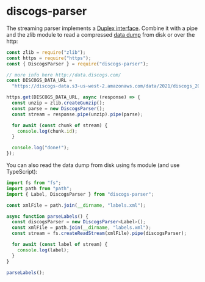 # discogs-parser

The streaming parser implements a [Duplex interface](https://nodejs.org/api/stream.html#stream_duplex_and_transform_streams). Combine it with a pipe and the zlib module to read a compressed [data dump](http://data.discogs.com/) from disk or over the http:

```javascript
const zlib = require("zlib");
const https = require("https");
const { DiscogsParser } = require("discogs-parser");

// more info here http://data.discogs.com/
const DISCOGS_DATA_URL =
  "https://discogs-data.s3-us-west-2.amazonaws.com/data/2021/discogs_20210501_artists.xml.gz";

https.get(DISCOGS_DATA_URL, async (response) => {
  const unzip = zlib.createGunzip();
  const parse = new DiscogsParser();
  const stream = response.pipe(unzip).pipe(parse);

  for await (const chunk of stream) {
    console.log(chunk.id);
  }

  console.log("done!");
});
```

You can also read the data dump from disk using fs module (and use TypeScript):

```typescript
import fs from "fs";
import path from "path";
import { Label, DiscogsParser } from "discogs-parser";

const xmlFile = path.join(__dirname, "labels.xml");

async function parseLabels() {
  const discogsParser = new DiscogsParser<Label>();
  const xmlFile = path.join(__dirname, "labels.xml");
  const stream = fs.createReadStream(xmlFile).pipe(discogsParser);

  for await (const label of stream) {
    console.log(label);
  }
}

parseLabels();
```
